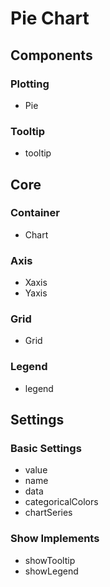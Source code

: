 # Pie Chart

## Components

### Plotting

- Pie

### Tooltip

- tooltip

## Core

### Container

- Chart

### Axis

- Xaxis
- Yaxis

### Grid

- Grid

### Legend

- legend


## Settings

### Basic Settings

- value
- name
- data
- categoricalColors
- chartSeries


### Show Implements

- showTooltip
- showLegend
